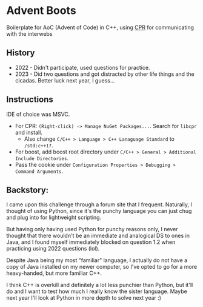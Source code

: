 # Advent Boots
Boilerplate for AoC (Advent of Code) in C++, using [CPR](https://docs.libcpr.org/) for communicating with the interwebs
## History
- 2022 - Didn't participate, used questions for practice.
- 2023 - Did two questions and got distracted by other life things and the cicadas. Better luck next year, I guess... 

## Instructions
IDE of choice was MSVC.  
- For CPR: `(Right-click) -> Manage NuGet Packages...`. Search for `libcpr` and install.
	- Also change `C/C++ > Language > C++ Lanaguage Standard` to `/std:c++17`.
- For boost, add boost root directory under `C/C++ > General > Additional Include Directories`.
- Pass the cookie under `Configuration Properties > Debugging > Command Arguments`.

## Backstory:
I came upon this challenge through a forum site that I frequent.
Naturally, I thought of using Python, since it's the punchy language you can just chug and plug into for lightweight scripting.

But having only having used Python for punchy reasons only,
	I never thought that there wouldn't be an immediate and analogical DS to ones in Java,
	and I found myself immediately blocked on question 1.2 when practicing using 2022 questions (lol).

Despite Java being my most "familiar" language, I actually do not have a copy of Java installed on my newer computer, so
I've opted to go for a more heavy-handed, but more familiar C++.

I think C++ is overkill and definitely a lot less punchier than Python,
	but it'll do and I want to test how much I really know the sister language.
Maybe next year I'll look at Python in more depth to solve next year :)
